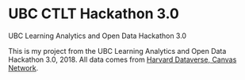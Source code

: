 # UBC CTLT Hackathon 3.0
UBC Learning Analytics and Open Data Hackathon 3.0

This is my project from the UBC Learning Analytics and Open Data Hackathon 3.0, 2018. 
All data comes from [Harvard Dataverse, Canvas Network](https://dataverse.harvard.edu/dataset.xhtml?persistentId=doi:10.7910/DVN/1XORAL).

